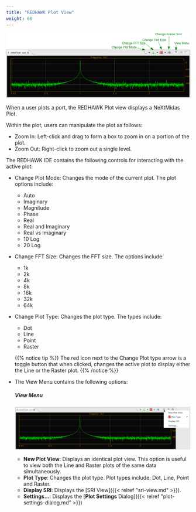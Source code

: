 ```yaml
---
title: "REDHAWK Plot View"
weight: 60
---
```


![The REDHAWK Plot View](../../images/plot.png)

When a user plots a port, the REDHAWK Plot view displays a NeXtMidas Plot.

Within the plot, users can manipulate the plot as follows:

  - Zoom In: Left-click and drag to form a box to zoom in on a portion of the plot.
  - Zoom Out: Right-click to zoom out a single level.

The REDHAWK IDE contains the following controls for interacting with the active plot:

  - Change Plot Mode: Changes the mode of the current plot. The plot options include:

      - Auto
      - Imaginary
      - Magnitude
      - Phase
      - Real
      - Real and Imaginary
      - Real vs Imaginary
      - 10 Log
      - 20 Log

  - Change FFT Size: Changes the FFT size. The options include:

      - 1k
      - 2k
      - 4k
      - 8k
      - 16k
      - 32k
      - 64k

  - Change Plot Type: Changes the plot type. The types include:

      - Dot
      - Line
      - Point
      - Raster

    {{% notice tip %}}
The red icon next to the Change Plot type arrow is a toggle button that when clicked, changes the active plot to display either the Line or the Raster plot.
    {{% /notice %}}

  - The View Menu contains the following options:
    ##### View Menu
    ![The View Menu](../../images/REDHAWK_Plot_Menu.png)

      - **New Plot View**: Displays an identical plot view. This option is useful to view both the Line and Raster plots of the same data simultaneously.
      - **Plot Type**: Changes the plot type. Plot types include: Dot, Line, Point and Raster.
      - **Display SRI**: Displays the [SRI View]({{< relref "sri-view.md" >}}).
      - **Settings...**: Displays the [**Plot Settings** Dialog]({{< relref "plot-settings-dialog.md" >}})

